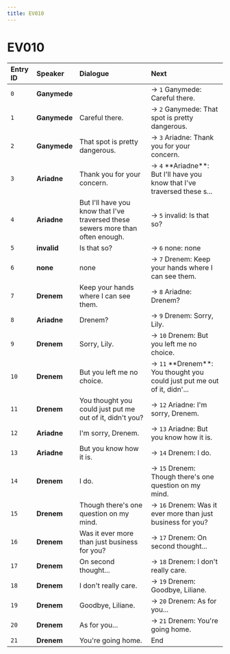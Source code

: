 ```yaml
---
title: EV010
---
```


# EV010


| Entry ID | Speaker | Dialogue | Next |
| :------- | :------ | :------- | :------------ |
| `0` | **Ganymede** |  | → `1` Ganymede: Careful there\. |
| `1` | **Ganymede** | Careful there\. | → `2` Ganymede: That spot is pretty dangerous\. |
| `2` | **Ganymede** | That spot is pretty dangerous\. | → `3` Ariadne: Thank you for your concern\. |
| `3` | **Ariadne** | Thank you for your concern\. | → `4` \*\*Ariadne\*\*: But I'll have you know that I've traversed these s\.\.\. |
| `4` | **Ariadne** | But I'll have you know that I've traversed these sewers more than often enough\. | → `5` invalid: Is that so? |
| `5` | **invalid** | Is that so? | → `6` none: none |
| `6` | **none** | none | → `7` Drenem: Keep your hands where I can see them\. |
| `7` | **Drenem** | Keep your hands where I can see them\. | → `8` Ariadne: Drenem? |
| `8` | **Ariadne** | Drenem? | → `9` Drenem: Sorry, Lily\. |
| `9` | **Drenem** | Sorry, Lily\. | → `10` Drenem: But you left me no choice\. |
| `10` | **Drenem** | But you left me no choice\. | → `11` \*\*Drenem\*\*: You thought you could just put me out of it, didn'\.\.\. |
| `11` | **Drenem** | You thought you could just put me out of it, didn't you? | → `12` Ariadne: I'm sorry, Drenem\. |
| `12` | **Ariadne** | I'm sorry, Drenem\. | → `13` Ariadne: But you know how it is\. |
| `13` | **Ariadne** | But you know how it is\. | → `14` Drenem: I do\. |
| `14` | **Drenem** | I do\. | → `15` Drenem: Though there's one question on my mind\. |
| `15` | **Drenem** | Though there's one question on my mind\. | → `16` Drenem: Was it ever more than just business for you? |
| `16` | **Drenem** | Was it ever more than just business for you? | → `17` Drenem: On second thought\.\.\. |
| `17` | **Drenem** | On second thought\.\.\. | → `18` Drenem: I don't really care\. |
| `18` | **Drenem** | I don't really care\. | → `19` Drenem: Goodbye, Liliane\. |
| `19` | **Drenem** | Goodbye, Liliane\. | → `20` Drenem: As for you\.\.\. |
| `20` | **Drenem** | As for you\.\.\. | → `21` Drenem: You're going home\. |
| `21` | **Drenem** | You're going home\. | End |
